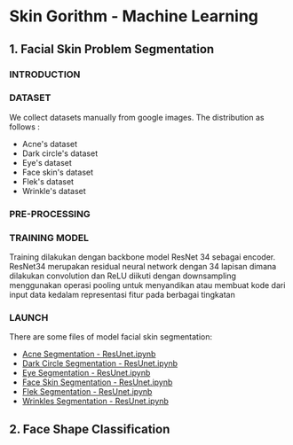 # Skin Gorithm - Machine Learning

## 1. Facial Skin Problem Segmentation

### INTRODUCTION

### DATASET
We collect datasets manually from google images. The distribution as follows :
- Acne's dataset 
- Dark circle's dataset 
- Eye's dataset 
- Face skin's dataset 
- Flek's dataset 
- Wrinkle's dataset

### PRE-PROCESSING


### TRAINING MODEL
Training dilakukan dengan backbone model ResNet 34 sebagai encoder. ResNet34 merupakan residual neural network dengan 34 lapisan dimana dilakukan convolution dan ReLU diikuti dengan downsampling menggunakan operasi pooling untuk menyandikan atau membuat kode dari input data kedalam representasi fitur pada berbagai tingkatan

### LAUNCH
There are some files of model facial skin segmentation:
- [Acne Segmentation - ResUnet.ipynb](https://github.com/Skingorithm/Capstone_Bangkit/blob/Machine-Learning/Acne%20Skin%20Segmentation/Acne%20Segmentation%20-%20ResUnet.ipynb)
- [Dark Circle Segmentation - ResUnet.ipynb](https://github.com/Skingorithm/Capstone_Bangkit/blob/Machine-Learning/Dark%20Circle%20Segmentation/Dark%20Circle%20Segmentation%20-%20ResUnet.ipynb)
- [Eye Segmentation - ResUnet.ipynb](https://github.com/Skingorithm/Capstone_Bangkit/blob/Machine-Learning/Eye%20Segmentation/Eye%20Segmentation%20-%20ResUnet.ipynb)
- [Face Skin Segmentation - ResUnet.ipynb](https://github.com/Skingorithm/Capstone_Bangkit/blob/Machine-Learning/Face%20Skin%20Segmentation/Face%20Skin%20Segmentation%20-%20ResUnet.ipynb)
- [Flek Segmentation - ResUnet.ipynb](https://github.com/Skingorithm/Capstone_Bangkit/blob/Machine-Learning/Flek%20Segmentation/Flek%20Segmentation%20-%20ResUnet.ipynb)
- [Wrinkles Segmentation - ResUnet.ipynb](https://github.com/Skingorithm/Capstone_Bangkit/blob/Machine-Learning/Wrinkles%20Segmentation/Wrinkles%20Segmentation%20-%20ResUnet.ipynb)


## 2. Face Shape Classification
